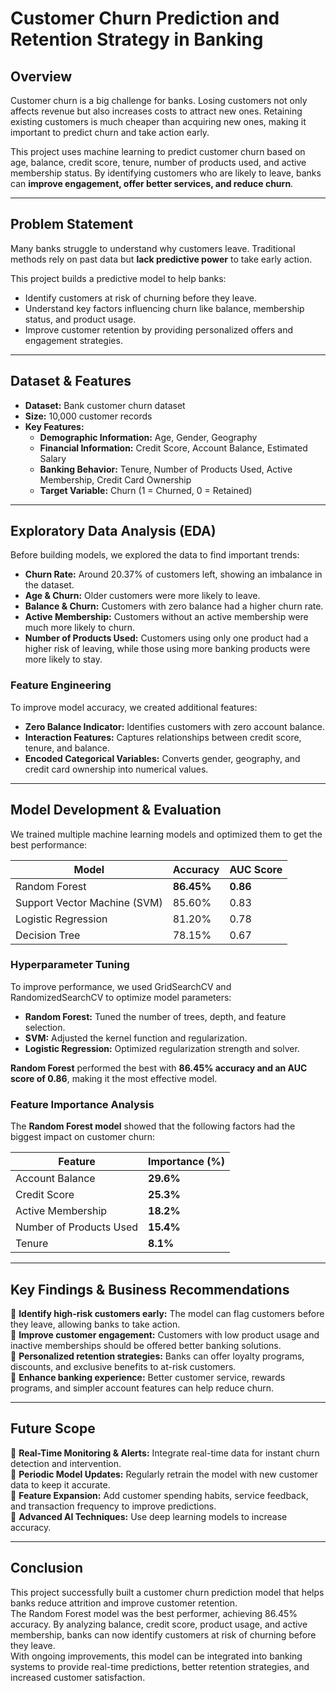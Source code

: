 # **Customer Churn Prediction and Retention Strategy in Banking**  

## **Overview**  
Customer churn is a big challenge for banks. Losing customers not only affects revenue but also increases costs to attract new ones. Retaining existing customers is much cheaper than acquiring new ones, making it important to predict churn and take action early.  

This project uses machine learning to predict customer churn based on age, balance, credit score, tenure, number of products used, and active membership status. By identifying customers who are likely to leave, banks can **improve engagement, offer better services, and reduce churn**.  

---

## **Problem Statement**  
Many banks struggle to understand why customers leave. Traditional methods rely on past data but **lack predictive power** to take early action.  

This project builds a predictive model to help banks:  
- Identify customers at risk of churning before they leave.  
- Understand key factors influencing churn like balance, membership status, and product usage.  
- Improve customer retention by providing personalized offers and engagement strategies.  

---

## **Dataset & Features**  
- **Dataset:** Bank customer churn dataset  
- **Size:** 10,000 customer records  
- **Key Features:**  
  - **Demographic Information:** Age, Gender, Geography  
  - **Financial Information:** Credit Score, Account Balance, Estimated Salary  
  - **Banking Behavior:** Tenure, Number of Products Used, Active Membership, Credit Card Ownership  
  - **Target Variable:** Churn (1 = Churned, 0 = Retained)  

---

## **Exploratory Data Analysis (EDA)**  
Before building models, we explored the data to find important trends:  
- **Churn Rate:** Around 20.37% of customers left, showing an imbalance in the dataset.  
- **Age & Churn:** Older customers were more likely to leave.  
- **Balance & Churn:** Customers with zero balance had a higher churn rate.  
- **Active Membership:** Customers without an active membership were much more likely to churn.  
- **Number of Products Used:** Customers using only one product had a higher risk of leaving, while those using more banking products were more likely to stay.  

### **Feature Engineering**  
To improve model accuracy, we created additional features:  
- **Zero Balance Indicator:** Identifies customers with zero account balance.  
- **Interaction Features:** Captures relationships between credit score, tenure, and balance.  
- **Encoded Categorical Variables:** Converts gender, geography, and credit card ownership into numerical values.  

---

## **Model Development & Evaluation**  
We trained multiple machine learning models and optimized them to get the best performance:  

| **Model**            | **Accuracy** | **AUC Score** |  
|----------------------|-------------|--------------|  
| Random Forest       | **86.45%**   | **0.86**      |  
| Support Vector Machine (SVM) | 85.60%  | 0.83         |  
| Logistic Regression | 81.20%       | 0.78         |  
| Decision Tree       | 78.15%       | 0.67         |  

### **Hyperparameter Tuning**  
To improve performance, we used GridSearchCV and RandomizedSearchCV to optimize model parameters:  
- **Random Forest:** Tuned the number of trees, depth, and feature selection.  
- **SVM:** Adjusted the kernel function and regularization.  
- **Logistic Regression:** Optimized regularization strength and solver.  

**Random Forest** performed the best with **86.45% accuracy and an AUC score of 0.86**, making it the most effective model.  

### **Feature Importance Analysis**  
The **Random Forest model** showed that the following factors had the biggest impact on customer churn:  

| Feature | Importance (%) |
|---------|--------------|
| Account Balance | **29.6%** |
| Credit Score | **25.3%** |
| Active Membership | **18.2%** |
| Number of Products Used | **15.4%** |
| Tenure | **8.1%** |

---

## **Key Findings & Business Recommendations**  

🔹 **Identify high-risk customers early:** The model can flag customers before they leave, allowing banks to take action.  
🔹 **Improve customer engagement:** Customers with low product usage and inactive memberships should be offered better banking solutions.  
🔹 **Personalized retention strategies:** Banks can offer loyalty programs, discounts, and exclusive benefits to at-risk customers.  
🔹 **Enhance banking experience:** Better customer service, rewards programs, and simpler account features can help reduce churn.  

---

## **Future Scope**  

🔹 **Real-Time Monitoring & Alerts:** Integrate real-time data for instant churn detection and intervention.  
🔹 **Periodic Model Updates:** Regularly retrain the model with new customer data to keep it accurate.  
🔹 **Feature Expansion:** Add customer spending habits, service feedback, and transaction frequency to improve predictions.  
🔹 **Advanced AI Techniques:** Use deep learning models to increase accuracy.  

---

## **Conclusion**  

This project successfully built a customer churn prediction model that helps banks reduce attrition and improve customer retention.  
The Random Forest model was the best performer, achieving 86.45% accuracy. By analyzing balance, credit score, product usage, and active membership, banks can now identify customers at risk of churning before they leave.  
With ongoing improvements, this model can be integrated into banking systems to provide real-time predictions, better retention strategies, and increased customer satisfaction.  
